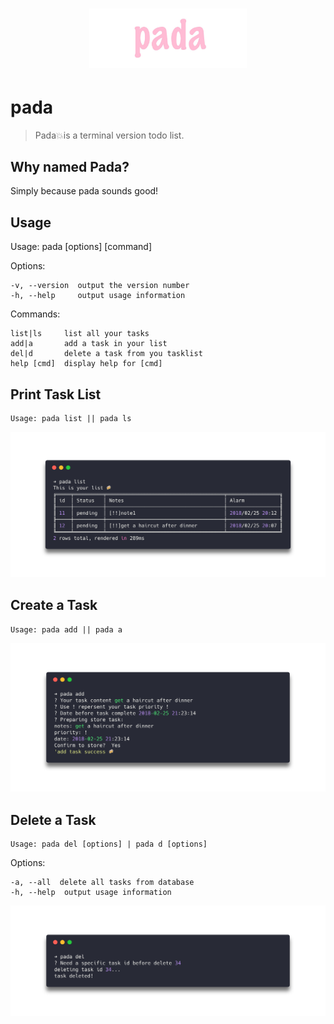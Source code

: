 <h1 align="center">
  <img width="320" style="width: 50%" src="./docs/pada-banner.jpg">
</h1>

# pada

> Pada💥is a terminal version todo list.

## Why named Pada?

Simply because pada sounds good!

## Usage


  Usage: pada [options] [command]


  Options:

    -v, --version  output the version number
    -h, --help     output usage information


  Commands:

    list|ls     list all your tasks
    add|a       add a task in your list
    del|d       delete a task from you tasklist
    help [cmd]  display help for [cmd]

## Print Task List

    Usage: pada list || pada ls

<!-- [pada-list](./docs/pada-list.png) -->
<p align="center"><img src="./docs/pada-list.png"></p>

## Create a Task

    Usage: pada add || pada a


<!-- [pada-add](./docs/pada-add.png) -->
<p align="center"><img src="./docs/pada-add.png"></p>

## Delete a Task

    Usage: pada del [options] | pada d [options]


  Options:

    -a, --all  delete all tasks from database
    -h, --help  output usage information

<!-- [pada-add](./docs/pada-del.png) -->
<p align="center"><img src="./docs/pada-del.png"></p>
